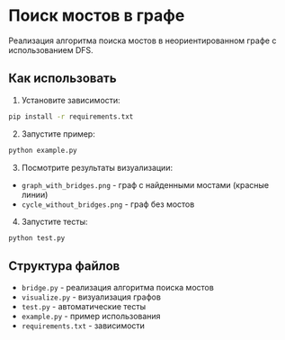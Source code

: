 # Поиск мостов в графе

Реализация алгоритма поиска мостов в неориентированном графе с использованием DFS.

## Как использовать

1. Установите зависимости:
```bash
pip install -r requirements.txt
```

2. Запустите пример:
```bash
python example.py
```

3. Посмотрите результаты визуализации:
- `graph_with_bridges.png` - граф с найденными мостами (красные линии)
- `cycle_without_bridges.png` - граф без мостов

4. Запустите тесты:
```bash
python test.py
```

## Структура файлов
- `bridge.py` - реализация алгоритма поиска мостов
- `visualize.py` - визуализация графов
- `test.py` - автоматические тесты
- `example.py` - пример использования
- `requirements.txt` - зависимости